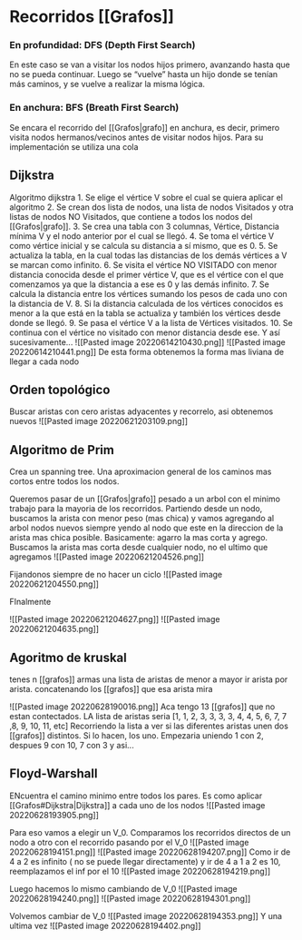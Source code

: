 # Recorridos [[Grafos]]
### En profundidad: DFS (Depth First Search)
En este caso se van a visitar los nodos hijos primero, avanzando hasta que no se pueda continuar. Luego se “vuelve” hasta un hijo donde se tenían más caminos, y se vuelve a realizar la misma lógica.

### En anchura: BFS (Breath First Search)
Se encara el recorrido del [[Grafos|grafo]] en anchura, es decir, primero visita nodos hermanos/vecinos antes de visitar nodos hijos. Para su implementación se utiliza una cola


## Dijkstra
Algoritmo dijkstra 1. 
Se elige el vértice V sobre el cual se quiera aplicar el algoritmo 
2. Se crean dos lista de nodos, una lista de nodos Visitados y otra listas de nodos NO Visitados, que contiene a todos los nodos del [[Grafos|grafo]].
3. Se crea una tabla con 3 columnas, Vértice, Distancia mínima V y el nodo anterior por el cual se llegó. 
4. Se toma el vértice V como vértice inicial y se calcula su distancia a sí mismo, que es 0. 
5. Se actualiza la tabla, en la cual todas las distancias de los demás vértices a V se marcan como infinito. 
6. Se visita el vértice NO VISITADO con menor distancia conocida desde el primer vértice V, que es el vértice con el que comenzamos ya que la distancia a ese es 0 y las demás infinito. 
7. Se calcula la distancia entre los vértices sumando los pesos de cada uno con la distancia de V. 
8. Si la distancia calculada de los vértices conocidos es menor a la que está en la tabla se actualiza y también los vértices desde donde se llegó.
9. Se pasa el vértice V a la lista de Vértices visitados. 
10. Se continua con el vértice no visitado con menor distancia desde ese. 
Y así sucesivamente...
![[Pasted image 20220614210430.png]]
![[Pasted image 20220614210441.png]]
De esta forma obtenemos la forma mas liviana de llegar a cada nodo
## Orden topológico
Buscar aristas con cero aristas adyacentes y recorrelo, asi obtenemos nuevos ![[Pasted image 20220621203109.png]]

## Algoritmo de Prim
Crea un spanning tree. Una aproximacion general de los caminos mas cortos entre todos los nodos.

Queremos pasar de un [[Grafos|grafo]] pesado a un arbol con el minimo trabajo para la mayoria de los recorridos.
Partiendo desde un nodo, buscamos la arista con menor peso (mas chica) y vamos agregando al arbol nodos nuevos siempre yendo al nodo que este en la direccion de la arista mas chica posible.
Basicamente: agarro la mas corta y agrego. Buscamos la arista mas corta desde cualquier nodo, no el ultimo que agregamos
![[Pasted image 20220621204526.png]]

Fijandonos siempre de no hacer un ciclo
![[Pasted image 20220621204550.png]]

FInalmente

![[Pasted image 20220621204627.png]]
![[Pasted image 20220621204635.png]]

## Agoritmo de kruskal
tenes n [[grafos]]
armas una lista de aristas de menor a mayor
ir arista por arista. concatenando los [[grafos]] que esa arista mira

![[Pasted image 20220628190016.png]]
Aca tengo 13 [[grafos]] que no estan contectados. 
LA lista de aristas seria [1, 1, 2, 3, 3, 3, 3, 4, 4, 5, 6, 7, 7 ,8, 9, 10, 11, etc]
Recorriendo la lista a ver si las diferentes aristas unen dos [[grafos]] distintos. Si lo hacen, los uno.
Empezaria uniendo 1 con 2, despues 9 con 10, 7 con 3 y asi...


## Floyd-Warshall
ENcuentra el camino minimo entre todos los pares. Es como aplicar [[Grafos#Dijkstra|Dijkstra]] a cada uno de los nodos
![[Pasted image 20220628193905.png]]

Para eso vamos a elegir un V_0. Comparamos los recorridos directos de un nodo a otro con el recorrido pasando por el V_0
![[Pasted image 20220628194151.png]]
![[Pasted image 20220628194207.png]]
Como ir de 4 a 2 es infinito ( no se puede llegar directamente) y ir de 4 a 1 a 2 es 10, reemplazamos el inf por el 10
![[Pasted image 20220628194219.png]]

Luego hacemos lo mismo cambiando de V_0
![[Pasted image 20220628194240.png]]
![[Pasted image 20220628194301.png]]

Volvemos cambiar de V_0
![[Pasted image 20220628194353.png]]
Y una ultima vez
![[Pasted image 20220628194402.png]]

